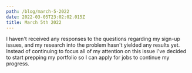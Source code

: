 ```yaml
---
path: /blog/march-5-2022
date: 2022-03-05T23:02:02.015Z
title: March 5th 2022
---
```

I haven't received any responses to the questions regarding my sign-up issues, and my research into the problem hasn't yielded any results yet. Instead of continuing to focus all of my attention on this issue I've decided to start prepping my portfolio so I can apply for jobs to continue my progress.
